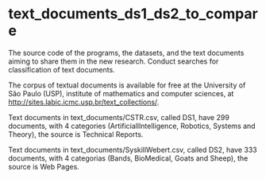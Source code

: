 # text_documents_ds1_ds2_to_compare
The source code of the programs, the datasets, and the text documents aiming to share them in the new research. Conduct searches for classification of text documents.

The corpus of textual documents is available for free at the University of São Paulo (USP), institute of mathematics and computer sciences, at http://sites.labic.icmc.usp.br/text_collections/.

Text documents in text_documents/CSTR.csv, called DS1, have 299 documents, with 4 categories (ArtificiallIntelligence, Robotics, Systems and Theory), the source is Technical Reports.

Text documents in text_documents/SyskillWebert.csv, called DS2, have 333 documents, with 4 categorias (Bands, BioMedical, Goats and Sheep), the source is Web Pages.

 
